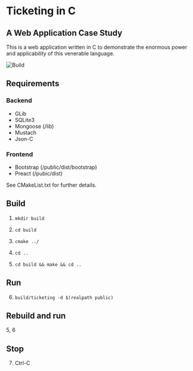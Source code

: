 # Ticketing in C

## A Web Application Case Study

This is a web application written in C to demonstrate the enormous power and applicability of this venerable language.

![Build](https://github.com/auxiliaire/ticketing-in-c/actions/workflows/cmake.yml/badge.svg)

## Requirements

### Backend

* GLib
* SQLite3
* Mongoose (/lib)
* Mustach
* Json-C

### Frontend

* Bootstrap (/public/dist/bootstrap)
* Preact (/pubic/dist)

See CMakeList.txt for further details.

## Build

1. `mkdir build`

2. `cd build`

3. `cmake ../`

4. `cd ..`

5. `cd build && make && cd ..`

## Run

6. `build/ticketing -d $(realpath public)`

## Rebuild and run

5, 6

## Stop

7. Ctrl-C
